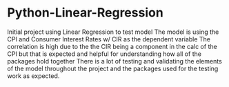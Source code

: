 # Python-Linear-Regression
Initial project using Linear Regression to test model
The model is using the CPI and Consumer Interest Rates w/ CIR as the dependent variable
The correlation is high due to the the CIR being a component in the calc of the CPI but that is expected and helpful for understanding how 
all of the packages hold together
There is a lot of testing and validating the elements of the model throughout the project and the packages used for the testing work as expected.
